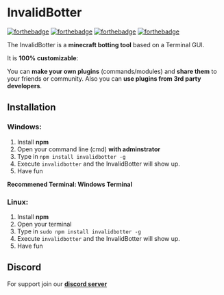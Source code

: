 # InvalidBotter

[![forthebadge](https://forthebadge.com/images/badges/made-with-typescript.svg)](https://forthebadge.com) [![forthebadge](https://forthebadge.com/images/badges/open-source.svg)](https://forthebadge.com)
[![forthebadge](https://forthebadge.com/images/badges/built-with-love.svg)](https://forthebadge.com)
 [![forthebadge](https://forthebadge.com/images/badges/uses-badges.svg)](https://forthebadge.com)

The InvalidBotter is a **minecraft botting tool** based on a Terminal GUI.


It is **100% customizable**:

You can **make your own plugins** (commands/modules)
and **share them** to your friends or community.
Also you can **use plugins from 3rd party developers**.

## Installation

### Windows:
1. Install **npm**
2. Open your command line (cmd) **with adminstrator**
3. Type in ``npm install invalidbotter -g``
4. Execute ``invalidbotter`` and the InvalidBotter will show up.
5. Have fun

**Recommened Terminal: Windows Terminal**

### Linux:
1. Install **npm**
2. Open your terminal
3. Type in ``sudo npm install invalidbotter -g``
4. Execute ``invalidbotter`` and the InvalidBotter will show up.
5. Have fun

## Discord

For support join our [**discord server**](https://discord.gg/AbQtPjv9nq)
